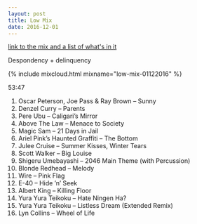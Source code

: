 ```yaml
---
layout: post
title: Low Mix
date: 2016-12-01
---
```


<a name="tracklist"></a>[link to the mix and a list of what's in it](/2016/12/01/low-mix/#tracklist)

Despondency + delinquency

<!-- more -->

{% include mixcloud.html mixname="low-mix-01122016" %}

53:47

1. Oscar Peterson, Joe Pass & Ray Brown – Sunny
2. Denzel Curry – Parents
3. Pere Ubu – Caligari’s Mirror
4. Above The Law – Menace to Society
5. Magic Sam – 21 Days in Jail
6. Ariel Pink’s Haunted Graffiti – The Bottom
7. Julee Cruise – Summer Kisses, Winter Tears
8. Scott Walker – Big Louise
9. Shigeru Umebayashi – 2046 Main Theme (with Percussion)
10. Blonde Redhead – Melody
11. Wire – Pink Flag
12. E-40 – Hide ’n’ Seek
13. Albert King – Killing Floor
14. Yura Yura Teikoku – Hate Ningen Ha?
15. Yura Yura Teikoku – Listless Dream (Extended Remix)
16. Lyn Collins – Wheel of Life